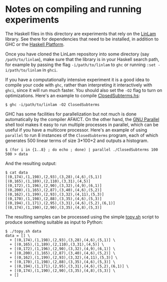 # Notes on compiling and running experiments

The Haskell files in this directory are experiments that rely on the [LinLam](https://github.com/noamz/linlam) library.
See there for dependencies that need to be installed, in addition to GHC or the [Haskell Platform](https://www.haskell.org/platform/).

Once you have cloned the LinLam repository into some directory (say `/path/to/linlam`), make sure that the library is in your Haskell search path, for example by passing the flag `-i/path/to/linlam` to `ghc` or running `:set -i/path/to/linlam` in `ghci`.

If you have a computationally intensive experiment it is a good idea to compile your code with `ghc`, rather than interpreting it interactively with `ghci`, since it will run much faster. 
You should also set the `-O2` flag to turn on optimizations.
Here's an example to compile [ClosedSubterms.hs](ClosedSubterms.hs):
```console
$ ghc -i/path/to/linlam -O2 ClosedSubterms
```

GHC has some facilities for parallelization but not much is done automatically by the compiler AFAICT.
On the other hand, the [GNU Parallel](https://www.gnu.org/software/parallel/) shell tool makes it easy to run multiple processes in parallel, which can be useful if you have a multicore processor.
Here's an example of using `parallel` to run 8 instances of the `ClosedSubterms` program, each of which generates 500 linear terms of size 3*100+2 and outputs a histogram.
```console
$ (for i in {1..8} ; do echo ; done) | parallel ./ClosedSubterms 100 500 > data
```

And the resulting output:
```console
$ cat data
[(0,174),(1,198),(2,93),(3,28),(4,6),(5,1)]
[(0,165),(1,189),(2,110),(3,31),(4,5)]
[(0,172),(1,196),(2,90),(3,32),(4,9),(6,1)]
[(0,200),(1,165),(2,87),(3,40),(4,6),(5,2)]
[(0,162),(1,199),(2,93),(3,32),(4,11),(5,3)]
[(0,170),(1,198),(2,88),(3,35),(4,6),(5,3)]
[(0,194),(1,171),(2,95),(3,31),(4,6),(5,2),(6,1)]
[(0,174),(1,190),(2,90),(3,35),(4,8),(5,3)]
```

The resulting samples can be processed using the simple [topy.sh](topy.sh) script to produce something suitable as input to Python:
```console
$ ./topy.sh data
data = [] \
  + [(0,174),(1,198),(2,93),(3,28),(4,6),(5,1)] \
  + [(0,165),(1,189),(2,110),(3,31),(4,5)] \
  + [(0,172),(1,196),(2,90),(3,32),(4,9),(6,1)] \
  + [(0,200),(1,165),(2,87),(3,40),(4,6),(5,2)] \
  + [(0,162),(1,199),(2,93),(3,32),(4,11),(5,3)] \
  + [(0,170),(1,198),(2,88),(3,35),(4,6),(5,3)] \
  + [(0,194),(1,171),(2,95),(3,31),(4,6),(5,2),(6,1)] \
  + [(0,174),(1,190),(2,90),(3,35),(4,8),(5,3)] \
  + []
```
